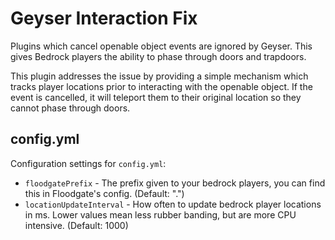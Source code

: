 # Geyser Interaction Fix

Plugins which cancel openable object events are ignored by Geyser. This gives Bedrock players the ability to phase through doors and trapdoors.

This plugin addresses the issue by providing a simple mechanism which tracks player locations prior to interacting with the openable object. If the event is cancelled, it will teleport them to their original location so they cannot phase through doors.

## config.yml

Configuration settings for `config.yml`:

- `floodgatePrefix` - The prefix given to your bedrock players, you can find this in Floodgate's config. (Default: ".")
- `locationUpdateInterval` - How often to update bedrock player locations in ms. Lower values mean less rubber banding, but are more CPU intensive. (Default: 1000)
